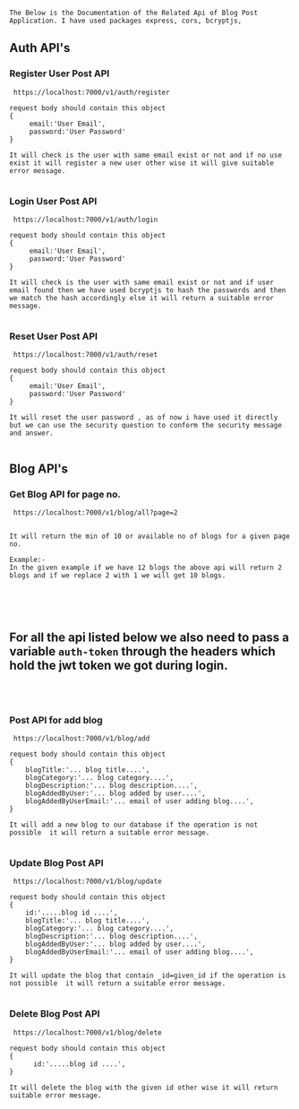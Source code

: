 ``` 
The Below is the Documentation of the Related Api of Blog Post Application. I have used packages express, cors, bcryptjs,
```

## Auth API's

### Register User Post API
``` https://localhost:7000/v1/auth/register```



```
request body should contain this object
{
     email:'User Email',
     password:'User Password'
}

It will check is the user with same email exist or not and if no use exist it will register a new user other wise it will give suitable error message.
 

```


### Login User Post API
``` https://localhost:7000/v1/auth/login```



```
request body should contain this object
{
     email:'User Email',
     password:'User Password'
}

It will check is the user with same email exist or not and if user email found then we have used bcryptjs to hash the passwords and then we match the hash accordingly else it will return a suitable error message.
 
```


### Reset User Post API
``` https://localhost:7000/v1/auth/reset```



```
request body should contain this object
{
     email:'User Email',
     password:'User Password'
}

It will reset the user password , as of now i have used it directly but we can use the security question to conform the security message and answer. 
 
```


## Blog API's

### Get Blog API for page no.
``` https://localhost:7000/v1/blog/all?page=2```



```
 
It will return the min of 10 or available no of blogs for a given page no.

Example:-
In the given example if we have 12 blogs the above api will return 2 blogs and if we replace 2 with 1 we will get 10 blogs.
 

```
<br><br>

## For all the api listed below we also need to pass a variable `auth-token` through the headers  which hold the jwt token we got during  login. 


<br><br>

### Post API for add blog
``` https://localhost:7000/v1/blog/add```



```
request body should contain this object
{
    blogTitle:'... blog title....',
    blogCategory:'... blog category....',
    blogDescription:'... blog description....',
    blogAddedByUser:'... blog added by user....',
    blogAddedByUserEmail:'... email of user adding blog....',
}

It will add a new blog to our database if the operation is not possible  it will return a suitable error message.
 
```


### Update Blog Post API
``` https://localhost:7000/v1/blog/update```



```
request body should contain this object
{
    id:'.....blog id ....',
    blogTitle:'... blog title....',
    blogCategory:'... blog category....',
    blogDescription:'... blog description....',
    blogAddedByUser:'... blog added by user....',
    blogAddedByUserEmail:'... email of user adding blog....',
}

It will update the blog that contain _id=given_id if the operation is not possible  it will return a suitable error message. 
 
```


### Delete Blog Post API
``` https://localhost:7000/v1/blog/delete```



```
request body should contain this object
{
      id:'.....blog id ....',
}

It will delete the blog with the given id other wise it will return suitable error message. 
 
```
